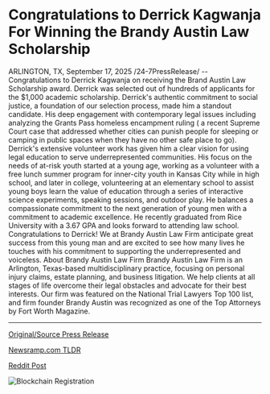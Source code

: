 # Congratulations to Derrick Kagwanja For Winning the Brandy Austin Law Scholarship

ARLINGTON, TX, September 17, 2025 /24-7PressRelease/ -- Congratulations to Derrick Kagwanja on receiving the Brand Austin Law Scholarship award. Derrick was selected out of hundreds of applicants for the $1,000 academic scholarship. Derrick's authentic commitment to social justice, a foundation of our selection process, made him a standout candidate. His deep engagement with contemporary legal issues including analyzing the Grants Pass homeless encampment ruling ( a recent Supreme Court case that addressed whether cities can punish people for sleeping or camping in public spaces when they have no other safe place to go).  Derrick's extensive volunteer work has given him a clear vision for using legal education to serve underrepresented communities. His focus on the needs of at-risk youth started at a young age, working as a volunteer with a free lunch summer program for inner-city youth in Kansas City while in high school, and later in college, volunteering at an elementary school to assist young boys learn the value of education through a series of interactive science experiments, speaking sessions, and outdoor play.  He balances a compassionate commitment to the next generation of young men with a commitment to academic excellence. He recently graduated from Rice University with a 3.67 GPA and looks forward to attending law school.  Congratulations to Derrick! We at Brandy Austin Law Firm anticipate great success from this young man and are excited to see how many lives he touches with his commitment to supporting the underrepresented and voiceless.  About Brandy Austin Law Firm  Brandy Austin Law Firm is an Arlington, Texas-based multidisciplinary practice, focusing on personal injury claims, estate planning, and business litigation. We help clients at all stages of life overcome their legal obstacles and advocate for their best interests. Our firm was featured on the National Trial Lawyers Top 100 list, and firm founder Brandy Austin was recognized as one of the Top Attorneys by Fort Worth Magazine. 

---

[Original/Source Press Release](https://www.24-7pressrelease.com/press-release/526867/congratulations-to-derrick-kagwanja-for-winning-the-brandy-austin-law-scholarship)
                    

[Newsramp.com TLDR](https://newsramp.com/curated-news/derrick-kagwanja-wins-brandy-austin-law-scholarship-for-social-justice-work/7bf55b780bfbf8b1118899f60af0e2bc) 

 



[Reddit Post](https://www.reddit.com/r/AwardsAndRecognition/comments/1nj6nsn/derrick_kagwanja_wins_brandy_austin_law/) 



![Blockchain Registration](https://cdn.newsramp.app/24-7PressRelease/qrcode/259/17/ellewuIi.webp)